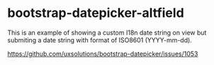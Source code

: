 # bootstrap-datepicker-altfield

This is an example of showing a custom I18n date string on view but
submiting a date string with format of ISO8601 (YYYY-mm-dd).

https://github.com/uxsolutions/bootstrap-datepicker/issues/1053
